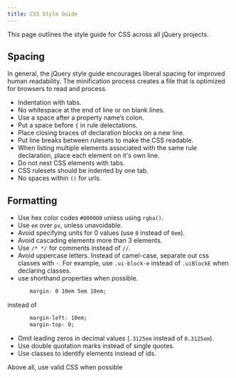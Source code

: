 ```yaml
---
title: CSS Style Guide
---
```


This page outlines the style guide for CSS across all jQuery projects.


## Spacing

In general, the jQuery style guide encourages liberal spacing for
improved human readability. The minification process creates a file
that is optimized for browsers to read and process.

- Indentation with tabs.
- No whitespace at the end of line or on blank lines.
- Use a space after a property name’s colon.
- Put a space before `{` in rule delectations.
- Place closing braces of declaration blocks on a new line.
- Put line breaks between rulesets to make the CSS readable.
- When listing multiple elements associated with the same rule declaration, place each element on it's own line.
- Do not nest CSS elements with tabs.
- CSS rulesets should be indented by one tab.
- No spaces within `()` for urls.

## Formatting
 - Use hex color codes `#000000` unless using `rgba()`.
 - Use `em` over `px`, unless unavoidable.
 - Avoid specifying units for 0 values (use `0` instead of `0em`).
 - Avoid cascading elements more than 3 elements.
 - Use `/* */` for comments instead of `//`.
 - Avoid uppercase letters. Instead of camel-case, separate out css classes with `-`.
   For example, use `.ui-block-e` instead of `.uiBlockE` when declaring classes.
 - use shorthand properties when possible.

 ```css
 		margin: 0 10em 5em 10em;
 ```
   instead of
 ```css
 		margin-left: 10em;
 		margin-top: 0;
 ```
 - Omit leading zeros in decimal values (`.3125em` instead of `0.3125em`).
 - Use double quotation marks instead of single quotes.
 - Use classes to identify elements instead of ids.


Above all, use valid CSS when possible

